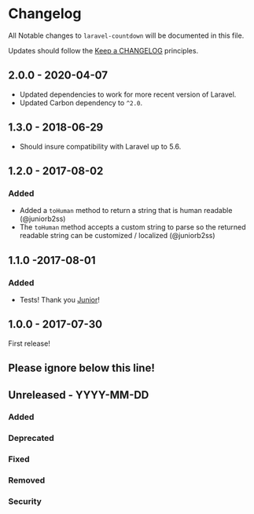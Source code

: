 # Changelog

All Notable changes to `laravel-countdown` will be documented in this file.

Updates should follow the [Keep a CHANGELOG](http://keepachangelog.com/) principles.

## 2.0.0 - 2020-04-07
- Updated dependencies to work for more recent version of Laravel.
- Updated Carbon dependency to `^2.0`.

## 1.3.0 - 2018-06-29
- Should insure compatibility with Laravel up to 5.6.

## 1.2.0 - 2017-08-02

### Added
- Added a `toHuman` method to return a string that is human readable (@juniorb2ss)
- The `toHuman` method accepts a custom string to parse so the returned readable string can be customized / localized (@juniorb2ss)

## 1.1.0 -2017-08-01

### Added
- Tests! Thank you [Junior](https://github.com/juniorb2ss)!

## 1.0.0 - 2017-07-30

First release!

## Please ignore below this line!
## Unreleased - YYYY-MM-DD
### Added
### Deprecated
### Fixed
### Removed
### Security
